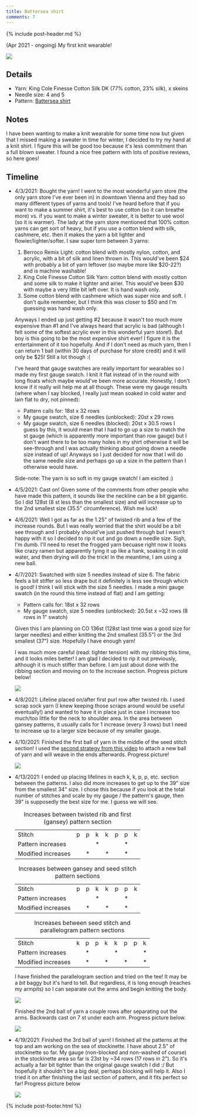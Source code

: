 ```yaml
---
title: Battersea shirt
comments: 7
---
```


{% include post-header.md %}

(Apr 2021 - ongoing) My first knit wearable! 

<img src="media/battersea.jpg" style="max-width: 100%" />

## Details
- Yarn: King Cole Finesse Cotton Silk DK (77% cotton, 23% silk), x skeins
- Needle size: 4 and 5
- Pattern: [Battersea shirt](https://incorrigiblecraftster.blogspot.com/2015/04/battersea-free-pattern.html)

## Notes

I have been wanting to make a knit wearable for some time now but given that I missed making a sweater in time for winter, I decided to try my hand at a knit shirt. I figure this will be good too because it's less commitment than a full blown sweater. I found a nice free pattern with lots of positive reviews, so here goes! 


## Timeline 

- 4/3/2021: Bought the yarn! I went to the most wonderful yarn store (the only yarn store I've ever been in) in downtown Vienna and they had so many different types of yarns and tools! I've heard before that if you want to make a summer shirt, it's best to use cotton (so it can breathe more) vs. if you want to make a winter sweater, it is better to use wool (so it is warmer). The lady at the yarn store mentioned that 100% cotton yarns can get sort of heavy, but if you use a cotton blend with silk, cashmere, etc. then it makes the yarn a bit lighter and flowier/lighter/softer. I saw super torn between 3 yarns: 
  1. Berroco Remix Light: cotton blend with mostly nylon, cotton, and acrylic, with a bit of silk and linen thrown in. This would've been $24 with probably a bit of yarn leftover (so maybe more like $20-22?) and is machine washable! 
  2. King Cole Finesse Cotton Silk Yarn: cotton blend with mostly cotton and some silk to make it lighter and airier. This would've been $30 with maybe a very little bit left over. It is hand wash only.
  3. Some cotton blend with cashmere which was super nice and soft. I don't quite remember, but I think this was closer to $50 and I'm guessing was hand wash only.

  Anyways I ended up just getting #2 because it wasn't too much more expensive than #1 and I've always heard that acrylic is bad (although I felt some of the softest acrylic ever in this wonderful yarn store!). But boy is this going to be the most expensive shirt ever! I figure it is the entertainment of it too hopefully. And if I don't need as much yarn, then I can return 1 ball (within 30 days of purchase for store credit) and it will only be $25! Still a lot though :( 
  
  I've heard that gauge swatches are really important for wearables so I made my first gauge swatch. I knit it flat instead of in the round with long floats which maybe would've been more accurate. Honestly, I don't know if it really will help me at all though. These were my gauge results (where when I say blocked, I really just mean soaked in cold water and lain flat to dry, not pinned): 
    - Pattern calls for: 18st x 32 rows 
    - My gauge swatch, size 6 needles (unblocked): 20st x 29 rows 
    - My gauge swatch, size 6 needles (blocked): 20st x 30.5 rows
  I guess by this, it would mean that I had to go up a size to match the st gauge (which is apparently more important than row gauge) but I don't want there to be too many holes in my shirt otherwise it will be see-through and I was actually thinking about going down a needle size instead of up! Anyways so I just decided for now that I will do the same needle size and perhaps go up a size in the pattern than I otherwise would have. 
  
  Side-note: The yarn is so soft in my gauge swatch! I am excited :) 
  
- 4/5/2021: Cast on! Given some of the comments from other people who have made this pattern, it sounds like the neckline can be a bit gigantic. So I did 128st (8 st less than the smallest size) and will increase up to the 2nd smallest size (35.5" circumference). Wish me luck! 

- 4/6/2021: Well I got as far as the 1.25" of twisted rib and a few of the increase rounds. But I was really worried that the shirt would be a bit see through and I probably should've just pushed through but I wasn't happy with it so I decided to rip it out and go down a needle size. Sigh, I'm dumb. I'll need to reset the frogged yarn becuase right now it looks like crazy ramen but apparently tying it up like a hank, soaking it in cold water, and then drying will do the trick! In the meantime, I am using a new ball. 

- 4/7/2021: Swatched with size 5 needles instead of size 6. The fabric feels a bit stiffer so less drape but it definitely is less see through which is good! I think I will stick with the size 5 needles. I made a mini gauge swatch (in the round this time instead of flat) and I am getting:
    - Pattern calls for: 18st x 32 rows 
    - My gauge swatch, size 5 needles (unblocked): 20.5st x ~32 rows (8 rows in 1" swatch) 
   
  Given this I am planning on CO 136st (128st last time was a good size for larger needles) and either knitting the 2nd smallest (35.5") or the 3rd smallest (37") size. Hopefully I have enough yarn! 
  
  I was much more careful (read: tighter tension) with my ribbing this time, and it looks miles better! I am glad I decided to rip it out previously, although it is much stiffer than before. I am just about done with the ribbing section and moving on to the increase section. Progress picture below! 
  
  <img src="media/battersea_rib.jpg" style="max-width: 100%" />
  
- 4/8/2021: Lifeline placed on/after first purl row after twisted rib. I used scrap sock yarn (I knew keeping those scraps around would be useful eventually!) and wanted to have it in place just in case I increase too much/too little for the neck to shoulder area. In the area between gansey patterns, it usually calls for 1 increase (every 3 rows) but I need to increase up to a larger size because of my smaller gauge. 

- 4/10/2021: Finished the first ball of yarn in the middle of the seed stitch section! I used the [second strategy from this video](https://www.youtube.com/watch?v=I_cHO6R_MBc) to attach a new ball of yarn and will weave in the ends afterwards. Progress picture!

  <img src="media/battersea_1ball.jpg" style="max-width: 100%" />


- 4/13/2021: I ended up placing lifelines in each k, k, p, p, etc. section between the patterns. I also did more increases to get up to the 39" size from the smallest 34" size. I chose this because if you look at the total number of stitches and scale by my gauge / the pattern's gauge, then 39" is supposedly the best size for me. I guess we will see. 
  <table style="width:100%"> 
    <caption>Increases between twisted rib and first (gansey) pattern section</caption>
    <tr>
      <td>Stitch</td>
      <td>p</td>
      <td>p</td>
      <td>k</td>
      <td>k</td>
      <td>p</td>
      <td>p</td>
      <td>k</td>
    </tr>
    <tr>
      <td>Pattern increases</td>
      <td> </td>
      <td> </td>
      <td>*</td>
      <td> </td>
      <td> </td>
      <td>*</td>
      <td> </td>      
    </tr>
    <tr>
      <td>Modified increases</td>
      <td> </td>
      <td>*</td>
      <td> </td>
      <td>*</td>
      <td> </td>
      <td>*</td>
      <td> </td>      
    </tr>
  </table>  
  
  <table style="width:100%"> 
    <caption>Increases between gansey and seed stitch pattern sections</caption>
    <tr>
      <td>Stitch</td>
      <td>p</td>
      <td>p</td>
      <td>k</td>
      <td>k</td>
      <td>p</td>
      <td>p</td>
      <td>k</td>
    </tr>
    <tr>
      <td>Pattern increases</td>
      <td> </td>
      <td> </td>
      <td>*</td>
      <td> </td>
      <td> </td>
      <td>*</td>
      <td> </td>      
    </tr>
    <tr>
      <td>Modified increases</td>
      <td> </td>
      <td>*</td>
      <td> </td>
      <td>*</td>
      <td> </td>
      <td>*</td>
      <td> </td>      
    </tr>
  </table> 
  
  <table style="width:100%"> 
    <caption>Increases between seed stitch and parallelogram pattern sections</caption>
    <tr>
      <td>Stitch</td>
      <td>k</td>
      <td>p</td>
      <td>p</td>
      <td>k</td>
      <td>k</td>
      <td>p</td>
      <td>p</td>
      <td>k</td>
    </tr>
    <tr>
      <td>Pattern increases</td>
      <td> </td>
      <td>*</td>
      <td> </td>
      <td> </td>
      <td>*</td>
      <td> </td>
      <td> </td>
      <td>*</td>
    </tr>
    <tr>
      <td>Modified increases</td>
      <td> </td>
      <td>*</td>
      <td> </td>
      <td>*</td>
      <td> </td>
      <td>*</td>
      <td> </td>      
      <td>*</td>
    </tr>
  </table>  
  
  I have finished the parallelogram section and tried on the tee! It may be a *bit* baggy but it's hard to tell. But regardless, it is long enough (reaches my armpits) so I can separate out the arms and begin knitting the body.
  
  <img src="media/battersea_topdone.jpg" style="max-width: 100%" />
  
  Finished the 2nd ball of yarn a couple rows after separating out the arms. Backwards cast on 7 st under each arm. Progress picture below. 
  
  <img src="media/battersea_2ball.jpg" style="max-width: 100%" />
  
- 4/19/2021: Finished the 3rd ball of yarn! I finished all the patterns at the top and am working on the sea of stockinette. I have about 2.5" of stockinette so far. My gauge (non-blocked and non-washed of course) in the stockinette area so far is 23st by ~34 rows (17 rows in 2"). So it's actually a fair bit tighter than the original gauge swatch I did :/ But hopefully it shouldn't be a big deal, perhaps blocking will help it. Also I tried it on after finishing the last section of pattern, and it fits perfect so far! Progress picture below

  <img src="media/battersea_3ball.jpg" style="max-width: 100%" />


{% include post-footer.html %}
